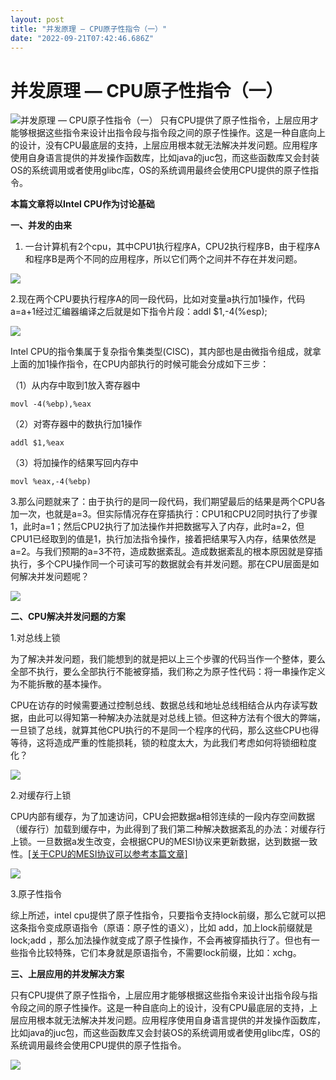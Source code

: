 ```yaml
---
layout: post
title: "并发原理 — CPU原子性指令（一）"
date: "2022-09-21T07:42:46.686Z"
---
```

并发原理 — CPU原子性指令（一）
==================

![并发原理 — CPU原子性指令（一）](https://img2022.cnblogs.com/blog/2839691/202209/2839691-20220921082409056-661015795.png) 只有CPU提供了原子性指令，上层应用才能够根据这些指令来设计出指令段与指令段之间的原子性操作。这是一种自底向上的设计，没有CPU最底层的支持，上层应用根本就无法解决并发问题。应用程序使用自身语言提供的并发操作函数库，比如java的juc包，而这些函数库又会封装OS的系统调用或者使用glibc库，OS的系统调用最终会使用CPU提供的原子性指令。

**本篇文章将以Intel CPU作为讨论基础**

**一、并发的由来**

1.  一台计算机有2个cpu，其中CPU1执行程序A，CPU2执行程序B，由于程序A和程序B是两个不同的应用程序，所以它们两个之间并不存在并发问题。

![](https://img2022.cnblogs.com/blog/2839691/202209/2839691-20220921112955329-1501951817.png)

2.现在两个CPU要执行程序A的同一段代码，比如对变量a执行加1操作，代码a=a+1经过汇编器编译之后就是如下指令片段：addl $1,-4(%esp);

![](https://img2022.cnblogs.com/blog/2839691/202209/2839691-20220921113034138-442075343.png)

Intel CPU的指令集属于复杂指令集类型(CISC)，其内部也是由微指令组成，就拿上面的加1操作指令，在CPU内部执行的时候可能会分成如下三步：

（1）从内存中取到1放入寄存器中

    movl -4(%ebp),%eax
    

（2）对寄存器中的数执行加1操作

    addl $1,%eax
    

（3）将加操作的结果写回内存中

    movl %eax,-4(%ebp)
    

3.那么问题就来了：由于执行的是同一段代码，我们期望最后的结果是两个CPU各加一次，也就是a=3。但实际情况存在穿插执行：CPU1和CPU2同时执行了步骤1，此时a=1；然后CPU2执行了加法操作并把数据写入了内存，此时a=2，但CPU1已经取到的值是1，执行加法指令操作，接着把结果写入内存，结果依然是a=2。与我们预期的a=3不符，造成数据紊乱。造成数据紊乱的根本原因就是穿插执行，多个CPU操作同一个可读可写的数据就会有并发问题。那在CPU层面是如何解决并发问题呢？

![](https://img2022.cnblogs.com/blog/2839691/202209/2839691-20220921113057698-2073646783.png)

**二、CPU解决并发问题的方案**

1.对总线上锁

为了解决并发问题，我们能想到的就是把以上三个步骤的代码当作一个整体，要么全部不执行，要么全部执行不能被穿插，我们称之为原子性代码：将一串操作定义为不能拆散的基本操作。

CPU在访存的时候需要通过控制总线、数据总线和地址总线相结合从内存读写数据，由此可以得知第一种解决办法就是对总线上锁。但这种方法有个很大的弊端，一旦锁了总线，就算其他CPU执行的不是同一个程序的代码，那么这些CPU也得等待，这将造成严重的性能损耗，锁的粒度太大，为此我们考虑如何将锁细粒度化？

![](https://img2022.cnblogs.com/blog/2839691/202209/2839691-20220921113117727-530394672.png)

2.对缓存行上锁

CPU内部有缓存，为了加速访问，CPU会把数据a相邻连续的一段内存空间数据（缓存行）加载到缓存中，为此得到了我们第二种解决数据紊乱的办法：对缓存行上锁。一旦数据a发生改变，会根据CPU的MESI协议来更新数据，达到数据一致性。[\[关于CPU的MESI协议可以参考本篇文章\]](http://mp.weixin.qq.com/s?__biz=MzA5MjA3NTc3NA==&mid=2247483950&idx=1&sn=acf40649902d18107edadd36c7e1e713&chksm=9073e1bfa70468a9ef23fb6e03612fc68e1cfcadc72a52bef9bd151fddea26382977132e8975&scene=21#wechat_redirect)

![](https://img2022.cnblogs.com/blog/2839691/202209/2839691-20220921113138443-1639782120.png)

3.原子性指令

综上所述，intel cpu提供了原子性指令，只要指令支持lock前缀，那么它就可以把这条指令变成原语指令（原语：原子性的语义），比如 add，加上lock前缀就是 lock;add ，那么加法操作就变成了原子性操作，不会再被穿插执行了。但也有一些指令比较特殊，它们本身就是原语指令，不需要lock前缀，比如：xchg。

**三、上层应用的并发解决方案**

只有CPU提供了原子性指令，上层应用才能够根据这些指令来设计出指令段与指令段之间的原子性操作。这是一种自底向上的设计，没有CPU最底层的支持，上层应用根本就无法解决并发问题。应用程序使用自身语言提供的并发操作函数库，比如java的juc包，而这些函数库又会封装OS的系统调用或者使用glibc库，OS的系统调用最终会使用CPU提供的原子性指令。

![](https://img2022.cnblogs.com/blog/2839691/202209/2839691-20220921113211388-633063797.png)